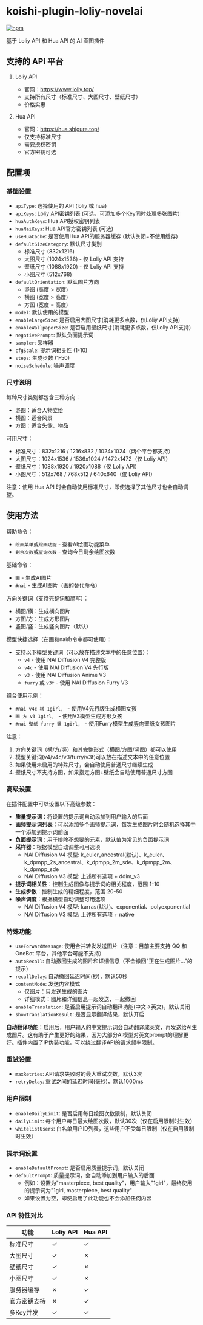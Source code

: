 # koishi-plugin-loliy-novelai

[![npm](https://img.shields.io/npm/v/koishi-plugin-loliy-novelai?style=flat-square)](https://www.npmjs.com/package/koishi-plugin-loliy-novelai)

基于 Loliy API 和 Hua API 的 AI 画图插件

## 支持的 API 平台

1. Loliy API
   - 官网：https://www.loliy.top/
   - 支持所有尺寸（标准尺寸、大图尺寸、壁纸尺寸）
   - 价格实惠

2. Hua API
   - 官网：https://hua.shigure.top/
   - 仅支持标准尺寸
   - 需要授权密钥
   - 官方密钥可选

## 配置项

### 基础设置
- `apiType`: 选择使用的 API (loliy 或 hua)
- `apiKeys`: Loliy API密钥列表 (可选，可添加多个Key同时处理多张图片)
- `huaAuthKeys`: Hua API授权密钥列表
- `huaNaiKeys`: Hua API官方密钥列表 (可选)
- `useHuaCache`: 是否使用Hua API的服务器缓存 (默认关闭=不使用缓存)
- `defaultSizeCategory`: 默认尺寸类别
  - 标准尺寸 (832x1216)
  - 大图尺寸 (1024x1536) - 仅 Loliy API 支持
  - 壁纸尺寸 (1088x1920) - 仅 Loliy API 支持
  - 小图尺寸 (512x768)
- `defaultOrientation`: 默认图片方向
  - 竖图 (高度 > 宽度)
  - 横图 (宽度 > 高度)
  - 方图 (宽度 = 高度)
- `model`: 默认使用的模型
- `enableLargeSize`: 是否启用大图尺寸(消耗更多点数，仅Loliy API支持)
- `enableWallpaperSize`: 是否启用壁纸尺寸(消耗更多点数，仅Loliy API支持)
- `negativePrompt`: 默认负面提示词
- `sampler`: 采样器
- `cfgScale`: 提示词相关性 (1-10)
- `steps`: 生成步数 (1-50)
- `noiseSchedule`: 噪声调度

### 尺寸说明

每种尺寸类别都包含三种方向：
- 竖图：适合人物立绘
- 横图：适合风景
- 方图：适合头像、物品

可用尺寸：
- 标准尺寸：832x1216 / 1216x832 / 1024x1024（两个平台都支持）
- 大图尺寸：1024x1536 / 1536x1024 / 1472x1472（仅 Loliy API）
- 壁纸尺寸：1088x1920 / 1920x1088（仅 Loliy API）
- 小图尺寸：512x768 / 768x512 / 640x640（仅 Loliy API）

注意：使用 Hua API 时会自动使用标准尺寸，即使选择了其他尺寸也会自动调整。

## 使用方法

帮助命令：
- `绘画菜单`或`绘画功能` - 查看AI绘画功能菜单
- `剩余次数`或`查询次数` - 查询今日剩余绘图次数

基础命令：
- `画` - 生成AI图片
- `#nai` - 生成AI图片（画的替代命令）

方向关键词（支持完整词和简写）：
- 横图/横：生成横向图片
- 方图/方：生成方形图片
- 竖图/竖：生成竖向图片（默认）

模型快捷选择（在画和nai命令中都可使用）：
- 支持以下模型关键词（可以放在描述文本中的任意位置）：
  - `v4` - 使用 NAI Diffusion V4 完整版
  - `v4c` - 使用 NAI Diffusion V4 先行版
  - `v3` - 使用 NAI Diffusion Anime V3
  - `furry` 或 `v3f` - 使用 NAI Diffusion Furry V3

组合使用示例：
- `#nai v4c 横 1girl, ` - 使用V4先行版生成横图女孩
- `画 方 v3 1girl, ` - 使用V3模型生成方形女孩
- `#nai 壁纸 furry 竖 1girl, ` - 使用Furry模型生成竖向壁纸女孩图片

注意：
1. 方向关键词（横/方/竖）和其完整形式（横图/方图/竖图）都可以使用
2. 模型关键词(v4/v4c/v3/furry/v3f)可以放在描述文本中的任意位置
3. 如果使用未启用的特殊尺寸，会自动使用普通尺寸继续生成
4. 壁纸尺寸不支持方图，如果指定方图+壁纸会自动使用普通尺寸方图

### 高级设置

在插件配置中可以设置以下高级参数：

- **质量提示词**：将设置的提示词自动添加到用户输入的后面
- **画师提示词列表**：可以添加多个画师提示词，每次生成图片时会随机选择其中一个添加到提示词前面
- **负面提示词**：用于排除不想要的元素，默认值为常见的负面提示词
- **采样器**：根据模型自动调整可用选项
  - NAI Diffusion V4 模型: k_euler_ancestral(默认)、k_euler、k_dpmpp_2s_ancestral、k_dpmpp_2m_sde、k_dpmpp_2m、k_dpmpp_sde
  - NAI Diffusion V3 模型: 上述所有选项 + ddim_v3
- **提示词相关性**：控制生成图像与提示词的相关程度，范围 1-10
- **生成步数**：控制生成的精细程度，范围 20-50
- **噪声调度**：根据模型自动调整可用选项
  - NAI Diffusion V4 模型: karras(默认)、exponential、polyexponential
  - NAI Diffusion V3 模型: 上述所有选项 + native

### 特殊功能
- `useForwardMessage`: 使用合并转发发送图片（注意：目前主要支持 QQ 和 OneBot 平台，其他平台可能不支持）
- `autoRecall`: 自动撤回生成的图片和详细信息（不会撤回"正在生成图片..."的提示）
- `recallDelay`: 自动撤回延迟时间(秒)，默认50秒
- `contentMode`: 发送内容模式
  - 仅图片：只发送生成的图片
  - 详细模式：图片和详细信息一起发送，一起撤回
- `enableTranslation`: 是否启用提示词自动翻译功能(中文→英文)，默认关闭
- `showTranslationResult`: 是否显示翻译结果，默认开启

**自动翻译功能**：启用后，用户输入的中文提示词会自动翻译成英文，再发送给AI生成图片。这有助于产生更好的结果，因为大部分AI模型对英文prompt的理解更好。插件内置了IP伪装功能，可以绕过翻译API的请求频率限制。

### 重试设置
- `maxRetries`: API请求失败时的最大重试次数，默认3次
- `retryDelay`: 重试之间的延迟时间(毫秒)，默认1000ms

### 用户限制
- `enableDailyLimit`: 是否启用每日绘图次数限制，默认关闭
- `dailyLimit`: 每个用户每日最大绘图次数，默认30次（仅在启用限制时生效）
- `whitelistUsers`: 白名单用户ID列表，这些用户不受每日限制（仅在启用限制时生效）

### 提示词设置
- `enableDefaultPrompt`: 是否启用质量提示词，默认关闭
- `defaultPrompt`: 质量提示词，会自动添加到用户输入的后面
  - 例如：设置为"masterpiece, best quality"，用户输入"1girl"，最终使用的提示词为"1girl, masterpiece, best quality"
  - 如果设置为空，即使启用了此功能也不会添加任何内容

### API 特性对比

| 功能 | Loliy API | Hua API |
|------|-----------|---------|
| 标准尺寸 | ✓ | ✓ |
| 大图尺寸 | ✓ | ✗ |
| 壁纸尺寸 | ✓ | ✗ |
| 小图尺寸 | ✓ | ✗ |
| 服务器缓存 | ✗ | ✓ |
| 官方密钥支持 | ✗ | ✓ |
| 多Key并发 | ✓ | ✓ |

